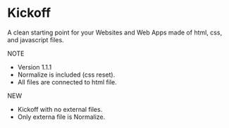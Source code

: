 # Kickoff

A clean starting point for your Websites and Web Apps made of html, css, and javascript files.


NOTE
- Version 1.1.1
- Normalize is included (css reset).
- All files are connected to html file.


NEW
- Kickoff with no external files.
- Only externa file is Normalize.

